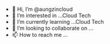 - 👋 Hi, I’m @aungzincloud
- 👀 I’m interested in ...Cloud Tech
- 🌱 I’m currently learning ...Cloud Tech
- 💞️ I’m looking to collaborate on ...
- 📫 How to reach me ...

<!---
aungzincloud/aungzincloud is a ✨ special ✨ repository because its `README.md` (this file) appears on your GitHub profile.
You can click the Preview link to take a look at your changes.
--->

